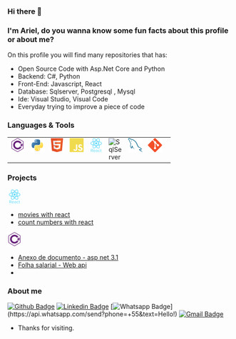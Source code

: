 ### Hi there 👋
### I'm Ariel, do you wanna know some fun facts about this profile or about me?

On this profile you will find many repositories that has:

- Open Source Code with Asp.Net Core and Python
- Backend: C#, Python
- Front-End: Javascript, React
- Database: Sqlserver, Postgresql , Mysql
- Ide: Visual Studio, Visual Code
- Everyday trying to improve a piece of code 

### Languages & Tools

<table>
<tr>
  <td colspan="2">
    <a href="#">
      <img align="left" style="padding-right: 12px" alt="C#" width="32px" src="https://raw.githubusercontent.com/devicons/devicon/2ae2a900d2f041da66e950e4d48052658d850630/icons/csharp/csharp-line.svg" />
       <img align="left" style="padding-right: 12px" alt="Python" width="32px" src="https://github.com/devicons/devicon/blob/master/icons/python/python-original.svg" />
      <img align="left" style="padding-right: 12px" alt="HTML" width="32px" src="https://raw.githubusercontent.com/devicons/devicon/master/icons/html5/html5-original.svg" />
      <img align="left" style="padding-right: 12px" alt="JavaScript" width="32px" src="https://raw.githubusercontent.com/devicons/devicon/master/icons/javascript/javascript-plain.svg" />
      <img align="left" style="padding-right: 12px" alt="React" width="32px" src="https://raw.githubusercontent.com/devicons/devicon/2ae2a900d2f041da66e950e4d48052658d850630/icons/react/react-original-wordmark.svg" />
      <img align="left" style="padding-right: 12px" alt="SqlServer" width="32px" src="https://i.imgur.com/rINfYVK.png" />
      <img align="left" style="padding-right: 12px" alt="MySql" width="32px" src="https://raw.githubusercontent.com/devicons/devicon/2ae2a900d2f041da66e950e4d48052658d850630/icons/mysql/mysql-original.svg" />
       <img align="left" style="padding-right: 12px" alt="GIT" width="32px" src="https://raw.githubusercontent.com/devicons/devicon/2ae2a900d2f041da66e950e4d48052658d850630/icons/git/git-original.svg" />
     
</table>

 ### Projects
  <img align="left" style="padding-right: 12px" alt="React" width="32px" src="https://raw.githubusercontent.com/devicons/devicon/2ae2a900d2f041da66e950e4d48052658d850630/icons/react/react-original-wordmark.svg" />
  <br>
    <ul>
      <br>
      <li><a href="https://muddled-title.surge.sh/"> movies with react </a> </li>
      <li> <a href="https://rainy-process.surge.sh/"> count numbers with react </a> </li>
     </ul>
     <img align="left" style="padding-right: 12px" alt="C#" width="32px" src="https://raw.githubusercontent.com/devicons/devicon/2ae2a900d2f041da66e950e4d48052658d850630/icons/csharp/csharp-line.svg" />
   <br>
    <ul>
      <br>
      <li><a href="http://ariolapp.herokuapp.com/"> Anexo de documento - asp net 3.1 </a> </li>
      <li><a href="https://teste-folhasalarial-stone.herokuapp.com/swagger/index.html"> Folha salarial - Web api </a> <li>
    </ul>

### About me

[![Github Badge](https://img.shields.io/badge/-Github-000?style=flat-square&logo=Github&logoColor=white&link=https://github.com/ariol01)](https://github.com/ariol01)
[![Linkedin Badge](https://img.shields.io/badge/-LinkedIn-blue?style=flat-square&logo=Linkedin&logoColor=white&link=https://www.linkedin.com/in/ariel-s-silva/)](https://www.linkedin.com/in/ariel-s-silva/)
[![Whatsapp Badge](https://img.shields.io/badge/-Whatsapp-4CA143?style=flat-square&labelColor=4CA143&logo=whatsapp&logoColor=white&link=https://api.whatsapp.com/send?phone=+55text=Hello!)](https://api.whatsapp.com/send?phone=+55&text=Hello!)
[![Gmail Badge](https://img.shields.io/badge/-Gmail-c14438?style=flat-square&logo=Gmail&logoColor=white&link=mailto:seu_email)](mailto:)


- Thanks for visiting. 

<!--
**ariol01/ariol01** is a ✨ _special_ ✨ repository because its `README.md` (this file) appears on your GitHub profile.

